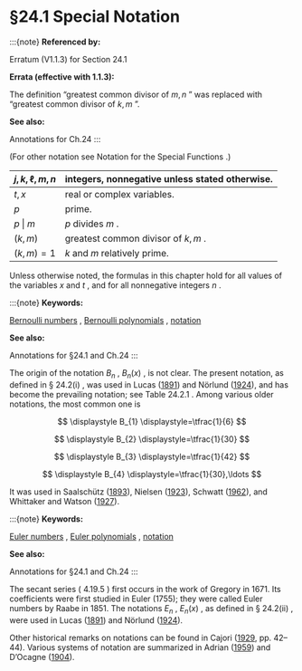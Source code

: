 # §24.1 Special Notation

:::{note}
**Referenced by:**

Erratum (V1.1.3) for Section 24.1

**Errata (effective with 1.1.3):**

The definition “greatest common divisor of $m,n$ ” was replaced with “greatest common divisor of $k,m$ ”.

**See also:**

Annotations for Ch.24
:::

(For other notation see Notation for the Special Functions .)


| $j,k,\ell,m,n$ | integers, nonnegative unless stated otherwise. |
|---|---|
| $t,x$ | real or complex variables. |
| $p$ | prime. |
| $p\mathbin{\|}m$ | $p$ divides $m$ . |
| $(k,m)$ | greatest common divisor of $k,m$ . |
| $(k,m)=1$ | $k$ and $m$ relatively prime. |


Unless otherwise noted, the formulas in this chapter hold for all values of the variables $x$ and $t$ , and for all nonnegative integers $n$ .

:::{note}
**Keywords:**

[Bernoulli numbers](http://dlmf.nist.gov/search/search?q=Bernoulli%20numbers) , [Bernoulli polynomials](http://dlmf.nist.gov/search/search?q=Bernoulli%20polynomials) , [notation](http://dlmf.nist.gov/search/search?q=notation)

**See also:**

Annotations for §24.1 and Ch.24
:::

The origin of the notation $B_{n}$ , $B_{n}\left(x\right)$ , is not clear. The present notation, as defined in § 24.2(i) , was used in Lucas ([1891](./bib/L.html#bib1481 "Théorie des nombres. Tome I: Le calcul des nombres entiers, le calcul des nombres rationnels, la divisibilité arithmétique")) and Nörlund ([1924](./bib/N.html#bib1730 "Vorlesungen über Differenzenrechnung")), and has become the prevailing notation; see Table 24.2.1 . Among various older notations, the most common one is

<a id="EGx1"></a>

$$
\displaystyle B_{1} \displaystyle=\tfrac{1}{6}
$$

$$
\displaystyle B_{2} \displaystyle=\tfrac{1}{30}
$$

$$
\displaystyle B_{3} \displaystyle=\tfrac{1}{42}
$$

$$
\displaystyle B_{4} \displaystyle=\tfrac{1}{30},\ldots
$$

It was used in Saalschütz ([1893](./bib/S.html#bib1987 "Vorlesungen über die Bernoullischen Zahlen, ihren Zusammenhang mit den Secanten-Coefficienten und ihre wichtigeren Anwendungen")), Nielsen ([1923](./bib/N.html#bib1720 "Traité Élémentaire des Nombres de Bernoulli")), Schwatt ([1962](./bib/S.html#bib2028 "An Introduction to the Operations with Series")), and Whittaker and Watson ([1927](./bib/W.html#bib2404 "A Course of Modern Analysis")).

:::{note}
**Keywords:**

[Euler numbers](http://dlmf.nist.gov/search/search?q=Euler%20numbers) , [Euler polynomials](http://dlmf.nist.gov/search/search?q=Euler%20polynomials) , [notation](http://dlmf.nist.gov/search/search?q=notation)

**See also:**

Annotations for §24.1 and Ch.24
:::

The secant series ( 4.19.5 ) first occurs in the work of Gregory in 1671. Its coefficients were first studied in Euler (1755); they were called Euler numbers by Raabe in 1851. The notations $E_{n}$ , $E_{n}\left(x\right)$ , as defined in § 24.2(ii) , were used in Lucas ([1891](./bib/L.html#bib1481 "Théorie des nombres. Tome I: Le calcul des nombres entiers, le calcul des nombres rationnels, la divisibilité arithmétique")) and Nörlund ([1924](./bib/N.html#bib1730 "Vorlesungen über Differenzenrechnung")).

Other historical remarks on notations can be found in Cajori ([1929](./bib/C.html#bib402 "A History of Mathematical Notations, Volume II"), pp. 42–44). Various systems of notation are summarized in Adrian ([1959](./bib/index.html#bib37 "Die Bezeichnungsweise der Bernoullischen Zahlen")) and D’Ocagne ([1904](./bib/D.html#bib674 "Sur une classe de nombres rationnels réductibles aux nombres de Bernoulli")).
